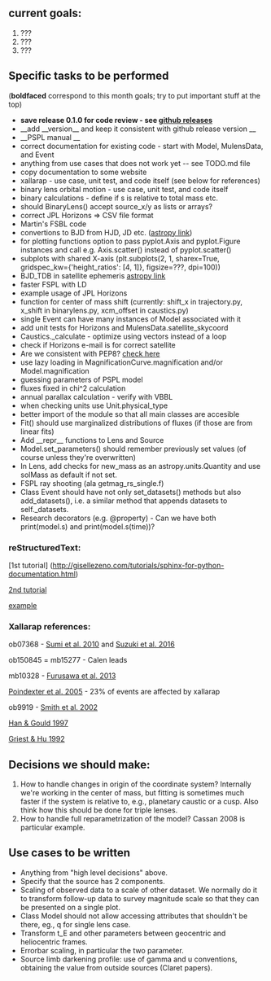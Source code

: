 ## current goals:
1. ???
2. ???
3. ???

## Specific tasks to be performed
(__boldfaced__ correspond to this month goals; try to put important stuff at the top)

* __save release 0.1.0 for code review - see [github releases](https://help.github.com/articles/creating-releases/)__
* __add \_\_version\_\_ and keep it consistent with github release version __
* __PSPL manual __
* correct documentation for existing code - start with Model, MulensData, and Event 
* anything from use cases that does not work yet -- see TODO.md file
* copy documentation to some website
* xallarap - use case, unit test, and code itself (see below for references)
* binary lens orbital motion - use case, unit test, and code itself
* binary calculations - define if s is relative to total mass etc.
* should BinaryLens() accept source\_x/y as lists or arrays?
* correct JPL Horizons => CSV file format
* Martin's FSBL code
* convertions to BJD from HJD, JD etc. ([astropy link](http://docs.astropy.org/en/stable/time/#barycentric-and-heliocentric-light-travel-time-corrections))
* for plotting functions option to pass pyplot.Axis and pyplot.Figure instances and call e.g. Axis.scatter() instead of pyplot.scatter()
* subplots with shared X-axis (plt.subplots(2, 1, sharex=True, gridspec\_kw={'height\_ratios': [4, 1]}, figsize=???, dpi=100))
* BJD\_TDB in satellite ephemeris [astropy link](http://docs.astropy.org/en/stable/time/#barycentric-and-heliocentric-light-travel-time-corrections)
* faster FSPL with LD
* example usage of JPL Horizons
* function for center of mass shift (currently: shift\_x in trajectory.py, x\_shift in binarylens.py, xcm\_offset in caustics.py)
* single Event can have many instances of Model associated with it
* add unit tests for Horizons and MulensData.satellite\_skycoord
* Caustics.\_calculate - optimize using vectors instead of a loop
* check if Horizons e-mail is for correct satellite
* Are we consistent with PEP8? [check here](http://pep8online.com/)
* use lazy loading in MagnificationCurve.magnification and/or Model.magnification
* guessing parameters of PSPL model
* fluxes fixed in chi^2 calculation
* annual parallax calculation - verify with VBBL
* when checking units use Unit.physical\_type
* better import of the module so that all main classes are accesible
* Fit() should use marginalized distributions of fluxes (if those are from linear fits)
* Add \_\_repr\_\_ functions to Lens and Source
* Model.set_parameters() should remember previously set values (of course unless they're overwritten)
* In Lens, add checks for new\_mass as an astropy.units.Quantity and
  use solMass as default if not set.
* FSPL ray shooting (ala getmag\_rs\_single.f)
* Class Event should have not only set\_datasets() methods but also add\_datasets(), i.e. a similar method that appends datasets to self.\_datasets.
* Research decorators (e.g. @property) - Can we have both print(model.s) and print(model.s(time))?

### reStructuredText:
[1st tutorial] (http://gisellezeno.com/tutorials/sphinx-for-python-documentation.html)

[2nd tutorial](http://www.sphinx-doc.org/en/stable/rest.html)

[example](https://thomas-cokelaer.info/tutorials/sphinx/docstring_python.html)

### Xallarap references:

ob07368 - [Sumi et al. 2010](http://adsabs.harvard.edu/abs/2010ApJ...710.1641S) and [Suzuki et al. 2016](http://adsabs.harvard.edu/abs/2016ApJ...833..145S)

ob150845 = mb15277 - Calen leads

mb10328 - [Furusawa et al. 2013](http://adsabs.harvard.edu/abs/2013ApJ...779...91F)

[Poindexter et al. 2005](http://adsabs.harvard.edu/abs/2005ApJ...633..914P) - 23% of events are affected by xallarap

ob9919 - [Smith et al. 2002](http://adsabs.harvard.edu/abs/2002MNRAS.336..670S)

[Han & Gould 1997](http://adsabs.harvard.edu/abs/1997ApJ...480..196H)

[Griest & Hu 1992](http://adsabs.harvard.edu/abs/1992ApJ...397..362G)

## Decisions we should make:

1. How to handle changes in origin of the coordinate system? Internally we're working in the center of mass, but fitting is sometimes much faster if the system is relative to, e.g., planetary caustic or a cusp. Also think how this should be done for triple lenses. 
1. How to handle full reparametrization of the model? Cassan 2008 is particular example. 


## Use cases to be written 

* Anything from "high level decisions" above.
* Specify that the source has 2 components.
* Scaling of observed data to a scale of other dataset. We normally do it to transform follow-up data to survey magnitude scale so that they can be presented on a single plot. 
* Class Model should not allow accessing attributes that shouldn't be there, eg., q for single lens case.
* Transform t\_E and other parameters between geocentric and heliocentric frames.
* Errorbar scaling, in particular the two parameter.
* Source limb darkening profile: use of gamma and u conventions, obtaining the value from outside sources (Claret papers). 

